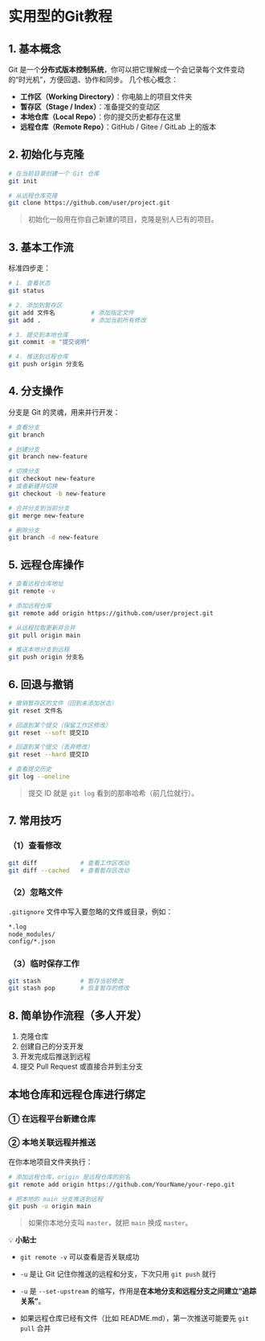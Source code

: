 # 实用型的Git教程

## 1. 基本概念

Git 是一个**分布式版本控制系统**，你可以把它理解成一个会记录每个文件变动的“时光机”，方便回退、协作和同步。
 几个核心概念：

- **工作区（Working Directory）**：你电脑上的项目文件夹
- **暂存区（Stage / Index）**：准备提交的变动区
- **本地仓库（Local Repo）**：你的提交历史都存在这里
- **远程仓库（Remote Repo）**：GitHub / Gitee / GitLab 上的版本

## 2. 初始化与克隆

```bash
# 在当前目录创建一个 Git 仓库
git init

# 从远程仓库克隆
git clone https://github.com/user/project.git
```

> 初始化一般用在你自己新建的项目，克隆是别人已有的项目。

## 3. 基本工作流

标准四步走：

```bash
# 1. 查看状态
git status

# 2. 添加到暂存区
git add 文件名          # 添加指定文件
git add .              # 添加当前所有修改

# 3. 提交到本地仓库
git commit -m "提交说明"

# 4. 推送到远程仓库
git push origin 分支名
```


## 4. 分支操作

分支是 Git 的灵魂，用来并行开发：

```bash
# 查看分支
git branch

# 创建分支
git branch new-feature

# 切换分支
git checkout new-feature
# 或者新建并切换
git checkout -b new-feature

# 合并分支到当前分支
git merge new-feature

# 删除分支
git branch -d new-feature
```


## 5. 远程仓库操作

```bash
# 查看远程仓库地址
git remote -v

# 添加远程仓库
git remote add origin https://github.com/user/project.git

# 从远程拉取更新并合并
git pull origin main

# 推送本地分支到远程
git push origin 分支名
```

## 6. 回退与撤销

```bash
# 撤销暂存区的文件（回到未添加状态）
git reset 文件名

# 回退到某个提交（保留工作区修改）
git reset --soft 提交ID

# 回退到某个提交（丢弃修改）
git reset --hard 提交ID

# 查看提交历史
git log --oneline
```

> 提交 ID 就是 `git log` 看到的那串哈希（前几位就行）。


## 7. 常用技巧

### （1）查看修改

```bash
git diff            # 查看工作区改动
git diff --cached   # 查看暂存区改动
```

### （2）忽略文件

`.gitignore` 文件中写入要忽略的文件或目录，例如：

```bash
*.log
node_modules/
config/*.json
```

### （3）临时保存工作

```bash
git stash           # 暂存当前修改
git stash pop       # 恢复暂存的修改
```


## 8. 简单协作流程（多人开发）

1. 克隆仓库
2. 创建自己的分支开发
3. 开发完成后推送到远程
4. 提交 Pull Request 或直接合并到主分支

## 本地仓库和远程仓库进行绑定

### ① 在远程平台新建仓库

### ② 本地关联远程并推送

在你本地项目文件夹执行：

```bash
# 添加远程仓库，origin 是远程仓库的别名
git remote add origin https://github.com/YourName/your-repo.git

# 把本地的 main 分支推送到远程
git push -u origin main
```

> 如果你本地分支叫 `master`，就把 `main` 换成 `master`。

💡 **小贴士**

- `git remote -v` 可以查看是否关联成功
- `-u` 是让 Git 记住你推送的远程和分支，下次只用 `git push` 就行

- `-u` 是 `--set-upstream` 的缩写，作用是**在本地分支和远程分支之间建立“追踪关系”**。

- 如果远程仓库已经有文件（比如 README.md），第一次推送可能要先 `git pull` 合并

